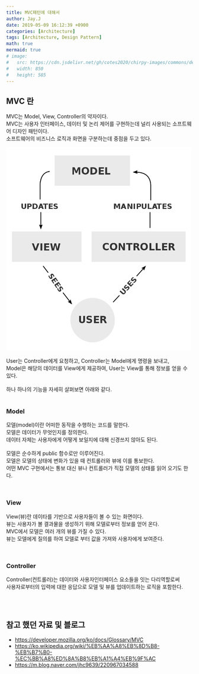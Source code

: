 ```yaml
---
title: MVC패턴에 대해서
author: Jay.J
date: 2019-05-09 16:12:39 +0900
categories: [Architecture]
tags: [Architecture, Design Pattern]
math: true
mermaid: true
# image:
#   src: https://cdn.jsdelivr.net/gh/cotes2020/chirpy-images/commons/devices-mockup.png
#   width: 850
#   height: 585
---
```


## MVC 란

MVC는 Model, View, Controller의 약자이다.<br>
MVC는 사용자 인터페이스, 데이터 및 논리 제어를 구현하는데 널리 사용되는 소프트웨어 디자인 패턴이다.<br>
소프트웨어의 비즈니스 로직과 화면을 구분하는데 중점을 두고 있다.<br>

<img src="/assets/img/architecture/mvc.png" alt="" style="max-width:500px">

User는 Controller에게 요청하고, Controller는 Model에게 명령을 보내고,<br>
Model은 해당의 데이터를 View에게 제공하여, User는 View를 통해 정보를 얻을 수 있다.<br>
<br>
하나 하나의 기능을 자세히 살펴보면 아래와 같다.<br>
<br>

### Model

모델(model)이란 어떠한 동작을 수행하는 코드를 말한다.<br>
모델은 데이터가 무엇인지를 정의한다.<br>
데이터 자체는 사용자에게 어떻게 보일지에 대해 신경쓰지 않아도 된다.<br>
<br>
모델은 순수하게 public 함수로만 이루어진다.<br>
모델은 모델의 상태에 변화가 있을 때 컨트롤러와 뷰에 이를 통보한다.<br>
어떤 MVC 구현에서는 통보 대신 뷰나 컨트롤러가 직접 모델의 상태를 읽어 오기도 한다.<br>

<br>

### View

View(뷰)란 데이타를 기반으로 사용자들이 볼 수 있는 화면이다.<br>
뷰는 사용자가 볼 결과물을 생성하기 위해 모델로부터 정보를 얻어 온다.<br>
MVC에서 모델은 여러 개의 뷰를 가질 수 있다.<br>
뷰는 모델에게 질의를 하여 모델로 부터 값을 가져와 사용자에게 보여준다.<br>

<br>

### Controller

Controller(컨트롤러)는 데이터와 사용자인터페이스 요소들을 잇는 다리역할로써<br>
사용자로부터의 입력에 대한 응답으로 모델 및 뷰를 업데이트하는 로직을 포함한다.<br>

<br>
<br>

## 참고 했던 자료 및 블로그
 - <a href="https://developer.mozilla.org/ko/docs/Glossary/MVC" target="_blank">https://developer.mozilla.org/ko/docs/Glossary/MVC</a>
 - <a href="https://ko.wikipedia.org/wiki/%EB%AA%A8%EB%8D%B8-%EB%B7%B0-%EC%BB%A8%ED%8A%B8%EB%A1%A4%EB%9F%AC" target="_blank">https://ko.wikipedia.org/wiki/%EB%AA%A8%EB%8D%B8-%EB%B7%B0-%EC%BB%A8%ED%8A%B8%EB%A1%A4%EB%9F%AC</a>
 - <a href="https://m.blog.naver.com/jhc9639/220967034588" target="_blank">https://m.blog.naver.com/jhc9639/220967034588</a>

